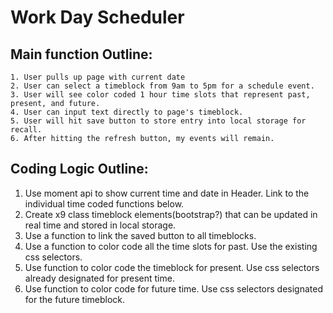 # Work Day Scheduler

## Main function Outline:
    1. User pulls up page with current date
    2. User can select a timeblock from 9am to 5pm for a schedule event. 
    3. User will see color coded 1 hour time slots that represent past, present, and future.
    4. User can input text directly to page's timeblock.
    5. User will hit save button to store entry into local storage for recall. 
    6. After hitting the refresh button, my events will remain.


## Coding Logic Outline: 

1. Use moment api to show current time and date in Header. Link to the individual time coded functions below.
2. Create x9 class timeblock elements(bootstrap?) that can be updated in real time and stored in local storage.
3. Use a function to link the saved button to all timeblocks. 
4. Use a function to color code all the time slots for past. Use the existing css selectors.  
5. Use function to color code the timeblock for present. Use css selectors already designated for present time. 
6. Use function to color code for future time. Use css selectors designated for the future timeblock. 


